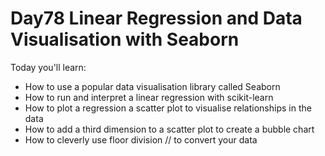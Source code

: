 # Day78 Linear Regression and Data Visualisation with Seaborn

Today you'll learn:

- How to use a popular data visualisation library called Seaborn
- How to run and interpret a linear regression with scikit-learn
- How to plot a regression a scatter plot to visualise relationships in the data
- How to add a third dimension to a scatter plot to create a bubble chart
- How to cleverly use floor division // to convert your data
